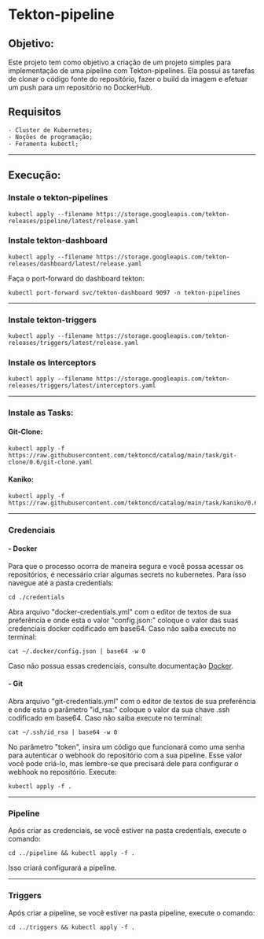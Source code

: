 # Tekton-pipeline
## Objetivo:
Este projeto tem como objetivo a criação de um projeto simples para implementação de uma pipeline com Tekton-pipelines. Ela possui as tarefas de clonar o código fonte do repositório, fazer o build da imagem e efetuar um push para um repositório no DockerHub.

## Requisitos

    - Cluster de Kubernetes;
    - Noções de programação;
    - Feramenta kubectl;
___    
## Execução:
### Instale o tekton-pipelines

    kubectl apply --filename https://storage.googleapis.com/tekton-releases/pipeline/latest/release.yaml

### Instale tekton-dashboard

    kubectl apply --filename https://storage.googleapis.com/tekton-releases/dashboard/latest/release.yaml

Faça o port-forward do dashboard tekton:

    kubectl port-forward svc/tekton-dashboard 9097 -n tekton-pipelines

___
### Instale tekton-triggers

    kubectl apply --filename https://storage.googleapis.com/tekton-releases/triggers/latest/release.yaml

### Instale os Interceptors

    kubectl apply --filename https://storage.googleapis.com/tekton-releases/triggers/latest/interceptors.yaml

___
### Instale as Tasks:
#### Git-Clone:

    kubectl apply -f https://raw.githubusercontent.com/tektoncd/catalog/main/task/git-clone/0.6/git-clone.yaml

#### Kaniko:

    kubectl apply -f https://raw.githubusercontent.com/tektoncd/catalog/main/task/kaniko/0.6/kaniko.yaml
___
### Credenciais
#### - Docker
Para que o processo ocorra de maneira segura e você possa acessar os repositórios, é necessário criar algumas secrets no kubernetes.
Para isso navegue até a pasta credentials:

    cd ./credentials

Abra arquivo "docker-credentials.yml" com o editor de textos de sua preferência e onde esta o valor "config.json:" coloque o valor das suas credenciais docker codificado em base64. Caso não saiba execute no terminal:

    cat ~/.docker/config.json | base64 -w 0

Caso não possua essas credenciais, consulte documentação [Docker](https://docs.docker.com/engine/reference/commandline/login/).
#### - Git
Abra arquivo "git-credentials.yml" com o editor de textos de sua preferência e onde esta o parâmetro "id_rsa:" coloque o valor da sua chave .ssh codificado em base64. Caso não saiba execute no terminal:

    cat ~/.ssh/id_rsa | base64 -w 0

No parâmetro "token", insira um código que funcionará como uma senha para autenticar o webhook do repositório com a sua pipeline. Esse valor você pode criá-lo, mas lembre-se que precisará dele para configurar o webhook no repositório.
Execute:

    kubectl apply -f .
___
### Pipeline
Após criar as credenciais, se você estiver na pasta credentials, execute o comando:

    cd ../pipeline && kubectl apply -f .

Isso criará configurará a pipeline.
___
### Triggers
Após criar a pipeline, se você estiver na pasta pipeline, execute o comando:

    cd ../triggers && kubectl apply -f .

